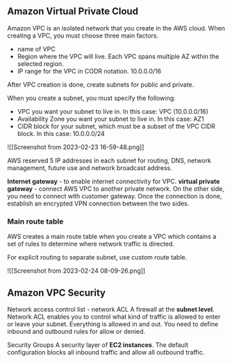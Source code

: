 ## Amazon Virtual Private Cloud

Amazon VPC is an isolated network that you create in the AWS cloud. When creating a VPC, you must choose three main factors.
- name of VPC
- Region where the VPC will live. Each VPC spans multiple AZ within the selected region.
- IP range for the VPC in CODR notation. 10.0.0.0/16

After VPC creation is done, create subnets for public and private.

When you create a subnet, you must specify the following:

-   VPC you want your subnet to live in. In this case: VPC (10.0.0.0/16)
-   Availability Zone you want your subnet to live in. In this case: AZ1
-   CIDR block for your subnet, which must be a subset of the VPC CIDR block. In this case: 10.0.0.0/24

![[Screenshot from 2023-02-23 16-59-48.png]]

AWS reserved 5 IP addresses in each subnet for routing, DNS, network management, future use and network broadcast address.

**Internet gateway** - to enable internet connectivity for VPC. 
**virtual private gateway** - connect AWS VPC to another private network. On the other side, you need to connect with customer gateway. Once the connection is done, establish an encrypted VPN connection between the two sides.

### Main route table

AWS creates a main route table when you create a VPC which contains a set of rules to determine where network traffic is directed.

For explicit routing to separate subnet, use custom route table. 

![[Screenshot from 2023-02-24 08-09-26.png]]

## Amazon VPC Security

Network access control list - network ACL
A firewall at the **subnet level**. Network ACL enables you to control what kind of traffic is allowed to enter or leave your subnet. 
Everything is allowed in and out. You need to define inbound and outbound rules for allow or denied.

Security Groups 
A security layer of **EC2 instances**. The default configuration blocks all inbound traffic and allow all outbound traffic.


